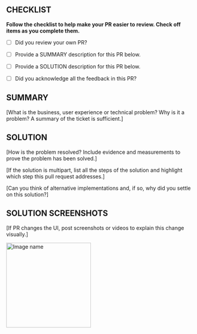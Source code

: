 ## CHECKLIST

**Follow the checklist to help make your PR easier to review. Check off items as you complete them.**

- [ ] Did you review your own PR?

- [ ] Provide a SUMMARY description for this PR below.

- [ ] Provide a SOLUTION description for this PR below.

- [ ] Did you acknowledge all the feedback in this PR?


## SUMMARY

[What is the business, user experience or technical problem? Why is it a
problem? A summary of the ticket is sufficient.]

## SOLUTION

[How is the problem resolved? Include evidence and measurements to prove
the problem has been solved.]

[If the solution is multipart, list all the steps of the solution and
highlight which step this pull request addresses.]

[Can you think of alternative implementations and, if so, why did you settle on this solution?]

## SOLUTION SCREENSHOTS

[If PR changes the UI, post screenshots or videos to explain this change visually.]

<img width="226" alt="Image name" src={image_url}>
